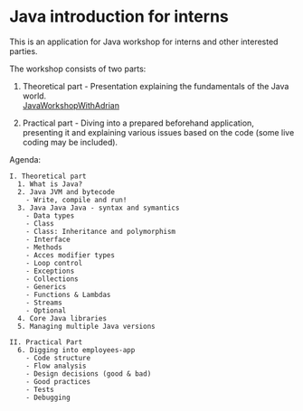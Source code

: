 # Java introduction for interns

This is an application for Java workshop for interns and other interested parties.  

The workshop consists of two parts:
1. Theoretical part - Presentation explaining the fundamentals of the Java world.  
   [JavaWorkshopWithAdrian](docs/JavaWorkshopWithAdrian.pdf)

2. Practical part - Diving into a prepared beforehand application, presenting it and explaining various issues based on the code (some live coding may be included).

Agenda:
```
I. Theoretical part
  1. What is Java?
  2. Java JVM and bytecode
    - Write, compile and run!
  3. Java Java Java - syntax and symantics
    - Data types
    - Class
    - Class: Inheritance and polymorphism
    - Interface
    - Methods
    - Acces modifier types
    - Loop control
    - Exceptions
    - Collections
    - Generics
    - Functions & Lambdas
    - Streams
    - Optional
  4. Core Java libraries
  5. Managing multiple Java versions

II. Practical Part
  6. Digging into employees-app
    - Code structure
    - Flow analysis
    - Design decisions (good & bad)
    - Good practices
    - Tests
    - Debugging
```